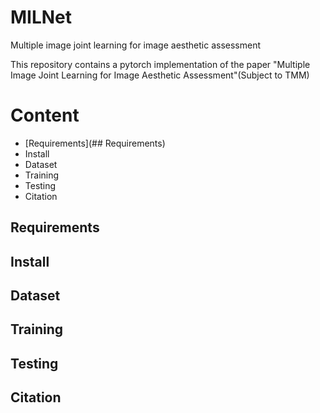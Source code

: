 # MILNet
Multiple image joint learning for image aesthetic assessment

This repository contains a pytorch implementation of the paper "Multiple Image Joint Learning for Image Aesthetic Assessment"(Subject to TMM)

# Content
- [Requirements](## Requirements)
- Install 
- Dataset
- Training
- Testing
- Citation

## Requirements



## Install


## Dataset


## Training


## Testing


## Citation
